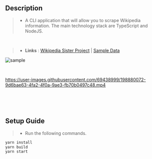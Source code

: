 ## Description
> - A CLI application that will allow you to scrape Wikipedia information. The main technology stack are TypeScript and NodeJS.

<br />

> - **Links** : [Wikipedia Sister Project](https://en.wikipedia.org/wiki/Main_Page#:~:text=Wikipedia%27s%20sister%20projects) | [Sample Data](https://github.com/kentlouisetonino/cli-app-wikipedia-web-scraping/blob/develop/src/files/sister-projects.csv)

![sample](https://user-images.githubusercontent.com/69438999/193521598-c0319469-e52e-43c2-b38a-02a48fa4e885.PNG)

<br />

https://user-images.githubusercontent.com/69438999/198880072-9d6bae63-4fa2-4f0a-9ae3-fb70b0497c48.mp4


<br />
<br />
<br />

## Setup Guide
> - Run the following commands.
```bash
yarn install
yarn build
yarn start
```
